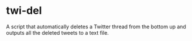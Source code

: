 # twi-del
A script that automatically deletes a Twitter thread from the bottom up and outputs all the deleted tweets to a text file.
